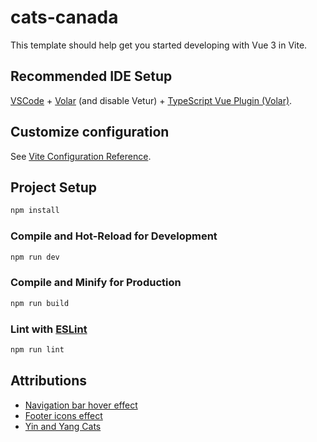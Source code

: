# cats-canada

This template should help get you started developing with Vue 3 in Vite.

## Recommended IDE Setup

[VSCode](https://code.visualstudio.com/) + [Volar](https://marketplace.visualstudio.com/items?itemName=Vue.volar) (and disable Vetur) + [TypeScript Vue Plugin (Volar)](https://marketplace.visualstudio.com/items?itemName=Vue.vscode-typescript-vue-plugin).

## Customize configuration

See [Vite Configuration Reference](https://vitejs.dev/config/).

## Project Setup

```sh
npm install
```

### Compile and Hot-Reload for Development

```sh
npm run dev
```

### Compile and Minify for Production

```sh
npm run build
```

### Lint with [ESLint](https://eslint.org/)

```sh
npm run lint
```

## Attributions

- [Navigation bar hover effect](https://codepen.io/dig-lopes/pen/XovjNL)
- [Footer icons effect](https://codepen.io/ephs23/pen/NeQZGx)
- [Yin and Yang Cats](https://codepen.io/ainalem/pen/VwbyjLQ)
